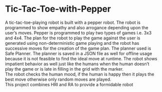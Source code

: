 # Tic-Tac-Toe-with-Pepper
A tic-tac-toe-playing robot is built with a pepper robot. The robot is programmed to show empathy and also arrogance depending upon the user’s moves. Pepper is programmed to play two types of games i.e. 3x3 and 4x4. The plan for the robot to play the game against the user is generated using non-deterministic game playing and the robot has successive moves for the creation of the game plan. The planner used is Safe Planner. The planner is saved in a JSON file as well for offline usage because it is not feasible to find the ideal move at runtime. The robot shows impatient behavior as well just like the humans when the human doesn’t play the game or is late in filling in the grid with the marker.
<br />
The robot checks the human mood, if the human is happy then it plays the best move otherwise only random moves are played.
<br />
This project combines HRI and RA to provide a formidable robot
